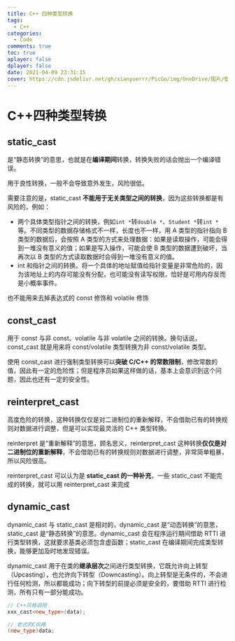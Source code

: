 ```yaml
---
title: C++ 四种类型转换
tags:
  - C++
categories:
  - Code
comments: true
toc: true
aplayer: false
dplayer: false
date: 2021-04-09 23:31:15
cover: https://cdn.jsdelivr.net/gh/xianyuerrr/PicGo/img/OneDrive/图片/壁纸/431960_screenshots_20200318202345_1.jpg
---
```

# C++四种类型转换

## static_cast

是“静态转换”的意思，也就是在**编译期间**转换，转换失败的话会抛出一个编译错误。



 用于良性转换，一般不会导致意外发生，风险很低。

需要注意的是，static_cast **不能用于无关类型之间的转换**，因为这些转换都是有风险的，例如：

- 两个具体类型指针之间的转换，例如`int *`转`double *`、`Student *`转`int *`等。不同类型的数据存储格式不一样，长度也不一样，用 A 类型的指针指向 B 类型的数据后，会按照 A 类型的方式来处理数据：如果是读取操作，可能会得到一堆没有意义的值；如果是写入操作，可能会使 B 类型的数据遭到破坏，当再次以 B 类型的方式读取数据时会得到一堆没有意义的值。
- int 和指针之间的转换。将一个具体的地址赋值给指针变量是非常危险的，因为该地址上的内存可能没有分配，也可能没有读写权限，恰好是可用内存反而是小概率事件。



 也不能用来去掉表达式的 const 修饰和 volatile 修饰

## const_cast

用于 const 与非 const、volatile 与非 volatile 之间的转换。换句话说，const_cast 就是用来将 const/volatile 类型转换为非 const/volatile 类型。

使用 const_cast 进行强制类型转换可以**突破 C/C++ 的常数限制**，修改常数的值，因此有一定的危险性；但是程序员如果这样做的话，基本上会意识到这个问题，因此也还有一定的安全性。



## reinterpret_cast

高度危险的转换，这种转换仅仅是对二进制位的重新解释，不会借助已有的转换规则对数据进行调整，但是可以实现最灵活的 C++ 类型转换。

reinterpret 是“重新解释”的意思，顾名思义，reinterpret_cast 这种转换**仅仅是对二进制位的重新解释**，不会借助已有的转换规则对数据进行调整，非常简单粗暴，所以风险很高。

reinterpret_cast 可以认为是 **static_cast 的一种补充**，一些 static_cast 不能完成的转换，就可以用 reinterpret_cast 来完成

## dynamic_cast

dynamic_cast 与 static_cast 是相对的，dynamic_cast 是“动态转换”的意思，static_cast 是“静态转换”的意思。dynamic_cast 会在程序运行期间借助 RTTI 进行类型转换，这就要求基类必须包含虚函数；static_cast 在编译期间完成类型转换，能够更加及时地发现错误。

dynamic_cast 用于在类的**继承层次**之间进行类型转换，它既允许向上转型（Upcasting），也允许向下转型（Downcasting）。向上转型是无条件的，不会进行任何检测，所以都能成功；向下转型的前提必须是安全的，要借助 RTTI 进行检测，所有只有一部分能成功。



```c++
// C++风格调用
xxx_cast<new_type>(data);

// 老式的C风格
(new_type)data;
```
